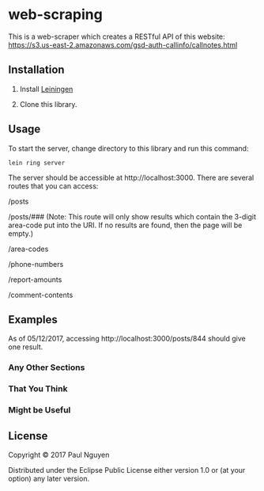 # web-scraping

This is a web-scraper which creates a RESTful API of this website:
https://s3.us-east-2.amazonaws.com/gsd-auth-callinfo/callnotes.html

## Installation

1. Install [Leiningen](https://leiningen.org/)

2. Clone this library.

## Usage

To start the server, change directory to this library and run this command:

```lein ring server```

The server should be accessible at http://localhost:3000. There are several routes that you can access:

/posts

/posts/### (Note: This route will only show results which contain the 3-digit area-code put into the URI. If no results are found, then the page will be empty.)

/area-codes

/phone-numbers

/report-amounts

/comment-contents

## Examples

As of 05/12/2017, accessing http://localhost:3000/posts/844 should give one result.


### Any Other Sections
### That You Think
### Might be Useful

## License

Copyright © 2017 Paul Nguyen

Distributed under the Eclipse Public License either version 1.0 or (at
your option) any later version.
